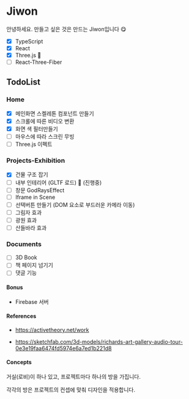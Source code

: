 # Jiwon

안녕하세요.
만들고 싶은 것은 만드는 Jiwon입니다 😋

- [x] TypeScript
- [x] React
- [x] Three.js 💎
- [ ] React-Three-Fiber

## TodoList

### Home

- [x] 메인화면 스켈레톤 컴포넌트 만들기
- [x] 스크롤에 따른 비디오 변환
- [x] 화면 색 필터만들기
- [ ] 마우스에 따라 스크린 무빙
- [ ] Three.js 이펙트

### Projects-Exhibition

- [x] 건물 구조 잡기
- [ ] 내부 인테리어 (GLTF 로드) 📌 (진행중)
- [ ] 창문 GodRaysEffect
- [ ] Iframe in Scene
- [ ] 선택버튼 만들기 (DOM 요소로 부드러운 카메라 이동)
- [ ] 그림자 효과
- [ ] 광원 효과
- [ ] 산들바라 효과

### Documents

- [ ] 3D Book
- [ ] 책 페이지 넘기기
- [ ] 댓글 기능

#### Bonus

- Firebase 서버

#### References

- https://activetheory.net/work

- https://sketchfab.com/3d-models/richards-art-gallery-audio-tour-0e3e19faa6474fd5974e6a7ed1b221d8

#### Concepts

거실(로비)이 하나 있고, 프로젝트마다 하나의 방을 가집니다.

각각의 방은 프로젝트의 컨셉에 맞춰 디자인을 적용합니다.
